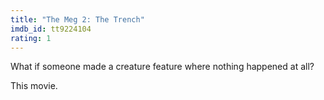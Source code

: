 ```yaml
---
title: "The Meg 2: The Trench"
imdb_id: tt9224104
rating: 1
---
```


What if someone made a creature feature where nothing happened at all?

This movie.
